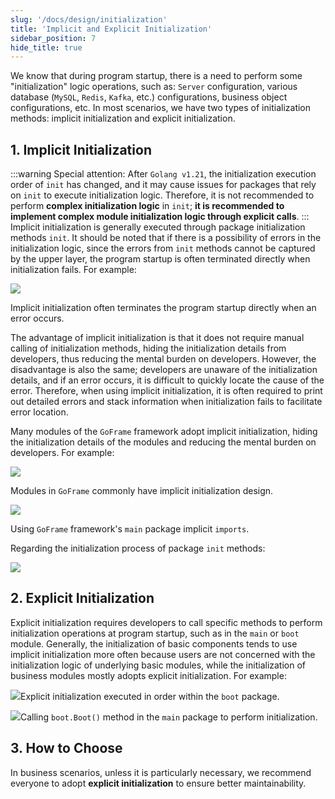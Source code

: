 ```yaml
---
slug: '/docs/design/initialization'
title: 'Implicit and Explicit Initialization'
sidebar_position: 7
hide_title: true
---
```


We know that during program startup, there is a need to perform some "initialization" logic operations, such as: `Server` configuration, various database (`MySQL`, `Redis`, `Kafka`, etc.) configurations, business object configurations, etc. In most scenarios, we have two types of initialization methods: implicit initialization and explicit initialization.

## 1. Implicit Initialization
:::warning
Special attention: After `Golang v1.21`, the initialization execution order of `init` has changed, and it may cause issues for packages that rely on `init` to execute initialization logic. Therefore, it is not recommended to perform **complex initialization logic** in `init`; **it is recommended to implement complex module initialization logic through explicit calls**.
:::
Implicit initialization is generally executed through package initialization methods `init`. It should be noted that if there is a possibility of errors in the initialization logic, since the errors from `init` methods cannot be captured by the upper layer, the program startup is often terminated directly when initialization fails. For example:

![](/markdown/9190e5a8e2acf34a70442c6814a52327.png)

Implicit initialization often terminates the program startup directly when an error occurs.

The advantage of implicit initialization is that it does not require manual calling of initialization methods, hiding the initialization details from developers, thus reducing the mental burden on developers. However, the disadvantage is also the same; developers are unaware of the initialization details, and if an error occurs, it is difficult to quickly locate the cause of the error. Therefore, when using implicit initialization, it is often required to print out detailed errors and stack information when initialization fails to facilitate error location.

Many modules of the `GoFrame` framework adopt implicit initialization, hiding the initialization details of the modules and reducing the mental burden on developers. For example:

![](/markdown/d019031d40a93f6318a933271d63c503.png)

Modules in `GoFrame` commonly have implicit initialization design.

![](/markdown/b0b839a86595ee57f2c5a1b39c559df0.png)

Using `GoFrame` framework's `main` package implicit `imports`.

Regarding the initialization process of package `init` methods:

![](/markdown/40b3b7c2b75dcb36be348c840ca0eb3e.png)

## 2. Explicit Initialization

Explicit initialization requires developers to call specific methods to perform initialization operations at program startup, such as in the `main` or `boot` module. Generally, the initialization of basic components tends to use implicit initialization more often because users are not concerned with the initialization logic of underlying basic modules, while the initialization of business modules mostly adopts explicit initialization. For example:

![](/markdown/0124c249f03cd1f9fd78fe0970ffbda6.png)Explicit initialization executed in order within the `boot` package.

![](/markdown/8417caae0e203d44d43c6bca369b3023.png)Calling `boot.Boot()` method in the `main` package to perform initialization.

## 3. How to Choose

In business scenarios, unless it is particularly necessary, we recommend everyone to adopt **explicit initialization** to ensure better maintainability.
